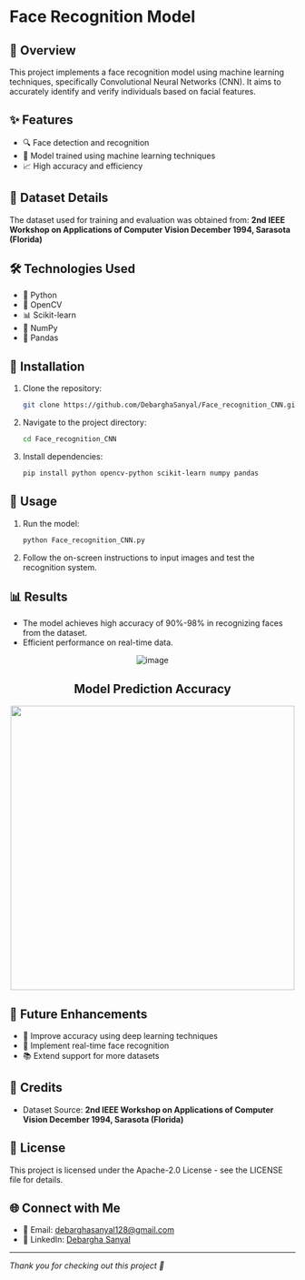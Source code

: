 # Face Recognition Model

## 📌 Overview

This project implements a face recognition model using machine learning techniques, specifically Convolutional Neural Networks (CNN). It aims to accurately identify and verify individuals based on facial features.

## ✨ Features

- 🔍 Face detection and recognition
- 🤖 Model trained using machine learning techniques
- 📈 High accuracy and efficiency

## 📂 Dataset Details

The dataset used for training and evaluation was obtained from:
**2nd IEEE Workshop on Applications of Computer Vision  December 1994, Sarasota (Florida)**

## 🛠 Technologies Used

- 🐍 Python
- 👀 OpenCV
- 📊 Scikit-learn
- 🔢 NumPy
- 📑 Pandas

## 🚀 Installation

1. Clone the repository:
   ```bash
   git clone https://github.com/DebarghaSanyal/Face_recognition_CNN.git
   ```
2. Navigate to the project directory:
   ```bash
   cd Face_recognition_CNN
   ```
3. Install dependencies:
   ```bash
   pip install python opencv-python scikit-learn numpy pandas
   ```

## 🎯 Usage

1. Run the model:
   ```bash
   python Face_recognition_CNN.py
   ```
2. Follow the on-screen instructions to input images and test the recognition system.

## 📊 Results

- The model achieves high accuracy of 90%-98% in recognizing faces from the dataset.
- Efficient performance on real-time data.

<div align="center">
  
  ![image](https://github.com/user-attachments/assets/89f5c427-61e9-4067-a04f-9a51c0df4ee6)

  ## Model Prediction Accuracy
  <img src="https://github.com/user-attachments/assets/f05152a1-3cff-4479-859c-33dfa3881fde" width="500">


</div>

## 🔮 Future Enhancements

- 📌 Improve accuracy using deep learning techniques
- 🎥 Implement real-time face recognition
- 📚 Extend support for more datasets

## 🙌 Credits

- Dataset Source: **2nd IEEE Workshop on Applications of Computer Vision  December 1994, Sarasota (Florida)**

## 📜 License

This project is licensed under the Apache-2.0 License - see the LICENSE file for details.

## 🌐 Connect with Me

- 📧 Email: [debarghasanyal128@gmail.com](mailto:debarghasanyal128@gmail.com)  
- 🔗 LinkedIn: [Debargha Sanyal](https://www.linkedin.com/in/debargha-sanyal-0b5b05297/)

---
*Thank you for checking out this project 🚀*


